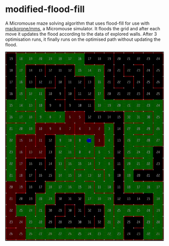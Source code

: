 # modified-flood-fill
A Micromouse maze solving algorithm that uses flood-fill for use with [mackorone/mms](https://github.com/mackorone/mms), a Micromouse simulator.
It floods the grid and after each move it updates the flood according to the data of explored walls.
After 3 optimisation runs, it finally runs on the optimised path without updating the flood.

<img src="DEMO.gif" alt="Demo" width="600" height="600"/>
